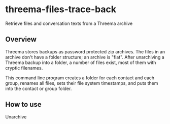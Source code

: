 # threema-files-trace-back
Retrieve files and conversation texts from a Threema archive

Overview
--------

Threema stores backups as password protected zip archives.
The files in an archive don't have a folder structure; an archive is "flat".
After unarchiving a Threema backup into a folder, a number of files exist, most of them with cryptic filenames.

This command line program creates a folder for each contact and each group, 
renames all files, 
sets their file system timestamps, 
and puts them into the contact or group folder.

How to use
----------

Unarchive 

